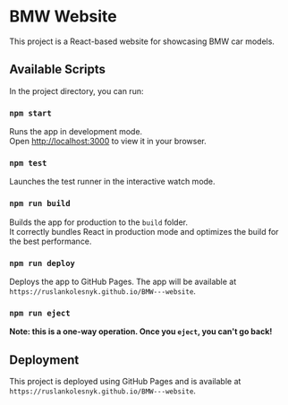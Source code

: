 # BMW Website

This project is a React-based website for showcasing BMW car models.

## Available Scripts

In the project directory, you can run:

### `npm start`

Runs the app in development mode.\
Open [http://localhost:3000](http://localhost:3000) to view it in your browser.

### `npm test`

Launches the test runner in the interactive watch mode.

### `npm run build`

Builds the app for production to the `build` folder.\
It correctly bundles React in production mode and optimizes the build for the best performance.

### `npm run deploy`

Deploys the app to GitHub Pages. The app will be available at `https://ruslankolesnyk.github.io/BMW---website`.

### `npm run eject`

**Note: this is a one-way operation. Once you `eject`, you can't go back!**

## Deployment

This project is deployed using GitHub Pages and is available at `https://ruslankolesnyk.github.io/BMW---website`.